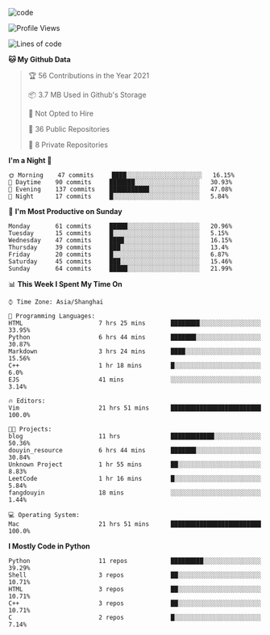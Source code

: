 
<!--
**liuyaanng/liuyaanng** is a ✨ _special_ ✨ repository because its `README.md` (this file) appears on your GitHub profile.

Here are some ideas to get you started:

- 🔭 I’m currently working on ...
- 🌱 I’m currently learning ...
- 👯 I’m looking to collaborate on ...
- 🤔 I’m looking for help with ...
- 💬 Ask me about ...
- 📫 How to reach me: ...
- 😄 Pronouns: ...
- ⚡ Fun fact: ...
-->


![code](https://cdn.jsdelivr.net/gh/liuyaanng/liuyaanng@1.0/code.gif) 

<!--START_SECTION:waka-->
![Profile Views](http://img.shields.io/badge/Profile%20Views-2-blue)

![Lines of code](https://img.shields.io/badge/From%20Hello%20World%20I%27ve%20Written-5.3%20million%20lines%20of%20code-blue)

**🐱 My Github Data** 

> 🏆 56 Contributions in the Year 2021
 > 
> 📦 3.7 MB Used in Github's Storage 
 > 
> 🚫 Not Opted to Hire
 > 
> 📜 36 Public Repositories 
 > 
> 🔑 8 Private Repositories  
 > 
**I'm a Night 🦉** 

```text
🌞 Morning    47 commits     ████░░░░░░░░░░░░░░░░░░░░░   16.15% 
🌆 Daytime    90 commits     ███████░░░░░░░░░░░░░░░░░░   30.93% 
🌃 Evening    137 commits    ███████████░░░░░░░░░░░░░░   47.08% 
🌙 Night      17 commits     █░░░░░░░░░░░░░░░░░░░░░░░░   5.84%

```
📅 **I'm Most Productive on Sunday** 

```text
Monday       61 commits     █████░░░░░░░░░░░░░░░░░░░░   20.96% 
Tuesday      15 commits     █░░░░░░░░░░░░░░░░░░░░░░░░   5.15% 
Wednesday    47 commits     ████░░░░░░░░░░░░░░░░░░░░░   16.15% 
Thursday     39 commits     ███░░░░░░░░░░░░░░░░░░░░░░   13.4% 
Friday       20 commits     █░░░░░░░░░░░░░░░░░░░░░░░░   6.87% 
Saturday     45 commits     ███░░░░░░░░░░░░░░░░░░░░░░   15.46% 
Sunday       64 commits     █████░░░░░░░░░░░░░░░░░░░░   21.99%

```


📊 **This Week I Spent My Time On** 

```text
⌚︎ Time Zone: Asia/Shanghai

💬 Programming Languages: 
HTML                     7 hrs 25 mins       ████████░░░░░░░░░░░░░░░░░   33.95% 
Python                   6 hrs 44 mins       ███████░░░░░░░░░░░░░░░░░░   30.87% 
Markdown                 3 hrs 24 mins       ████░░░░░░░░░░░░░░░░░░░░░   15.56% 
C++                      1 hr 18 mins        █░░░░░░░░░░░░░░░░░░░░░░░░   6.0% 
EJS                      41 mins             ░░░░░░░░░░░░░░░░░░░░░░░░░   3.14%

🔥 Editors: 
Vim                      21 hrs 51 mins      █████████████████████████   100.0%

🐱‍💻 Projects: 
blog                     11 hrs              ████████████░░░░░░░░░░░░░   50.36% 
douyin_resource          6 hrs 44 mins       ███████░░░░░░░░░░░░░░░░░░   30.84% 
Unknown Project          1 hr 55 mins        ██░░░░░░░░░░░░░░░░░░░░░░░   8.83% 
LeetCode                 1 hr 16 mins        █░░░░░░░░░░░░░░░░░░░░░░░░   5.84% 
fangdouyin               18 mins             ░░░░░░░░░░░░░░░░░░░░░░░░░   1.44%

💻 Operating System: 
Mac                      21 hrs 51 mins      █████████████████████████   100.0%

```

**I Mostly Code in Python** 

```text
Python                   11 repos            █████████░░░░░░░░░░░░░░░░   39.29% 
Shell                    3 repos             ██░░░░░░░░░░░░░░░░░░░░░░░   10.71% 
HTML                     3 repos             ██░░░░░░░░░░░░░░░░░░░░░░░   10.71% 
C++                      3 repos             ██░░░░░░░░░░░░░░░░░░░░░░░   10.71% 
C                        2 repos             █░░░░░░░░░░░░░░░░░░░░░░░░   7.14%

```



<!--END_SECTION:waka-->

